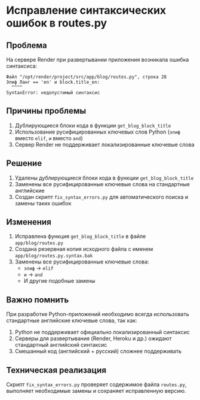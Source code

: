 # Исправление синтаксических ошибок в routes.py

## Проблема
На сервере Render при развертывании приложения возникала ошибка синтаксиса:

```
Файл "/opt/render/project/src/app/blog/routes.py", строка 28
Элиф Ланг == 'en' и block.title_en:
  ^^^^
SyntaxError: недопустимый синтаксис
```

## Причины проблемы
1. Дублирующиеся блоки кода в функции `get_blog_block_title`
2. Использование русифицированных ключевых слов Python (`элиф` вместо `elif`, `и` вместо `and`)
3. Сервер Render не поддерживает локализированные ключевые слова

## Решение
1. Удалены дублирующиеся блоки кода в функции `get_blog_block_title`
2. Заменены все русифицированные ключевые слова на стандартные английские
3. Создан скрипт `fix_syntax_errors.py` для автоматического поиска и замены таких ошибок

## Изменения
1. Исправлена функция `get_blog_block_title` в файле `app/blog/routes.py`
2. Создана резервная копия исходного файла с именем `app/blog/routes.py.syntax.bak`
3. Заменены все русифицированные ключевые слова:
   - `элиф` → `elif`
   - `и` → `and`
   - И другие подобные замены

## Важно помнить
При разработке Python-приложений необходимо всегда использовать стандартные английские ключевые слова, так как:
1. Python не поддерживает официально локализированный синтаксис
2. Серверы для развертывания (Render, Heroku и др.) ожидают стандартный английский синтаксис
3. Смешанный код (английский + русский) сложнее поддерживать

## Техническая реализация
Скрипт `fix_syntax_errors.py` проверяет содержимое файла `routes.py`, выполняет необходимые замены и сохраняет исправленную версию.
